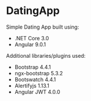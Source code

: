 # DatingApp

Simple Dating App built using:
- .NET Core 3.0
- Angular 9.0.1

Additional libraries/plugins used:
- Bootstrap 4.4.1
- ngx-bootstrap 5.3.2
- Bootswatch 4.4.1
- Alertifyjs 1.13.1
- Angular JWT 4.0.0
